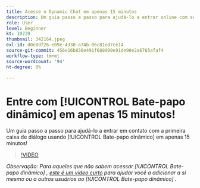 ```yaml
---
title: Acesse o Dynamic Chat em apenas 15 minutos
description: Um guia passo a passo para ajudá-lo a entrar online com seu primeiro diálogo usando o Bate-papo dinâmico em apenas 15 minutos!
role: User
level: Beginner
kt: 10239
thumbnail: 342164.jpeg
exl-id: d0e8df26-e09e-4330-a74b-06c81ed7ce14
source-git-commit: 456e16b830e491f688900e91de90e2a6765afaf4
workflow-type: tm+mt
source-wordcount: '94'
ht-degree: 0%

---
```


# Entre com [!UICONTROL Bate-papo dinâmico]  em apenas 15 minutos!

Um guia passo a passo para ajudá-lo a entrar em contato com a primeira caixa de diálogo usando [!UICONTROL Bate-papo dinâmico]  em apenas 15 minutos!

>[!VIDEO](https://video.tv.adobe.com/v/342164/?quality=12&learn=on)

*Observação: Para aqueles que não sabem acessar [!UICONTROL Bate-papo dinâmico] , [este é um vídeo curto](https://experienceleague.adobe.com/docs/marketo-learn/tutorials/dynamic-chat/user-management.html?lang=en) para ajudar você a adicionar a si mesmo ou a outros usuários ao [!UICONTROL Bate-papo dinâmico] .*
